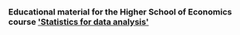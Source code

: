 ### Educational material for the Higher School of Economics course ['Statistics for data analysis'](https://courses.openedu.ru/courses/course-v1:hse+STATDA+2021/courseware/)
